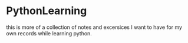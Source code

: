 # PythonLearning

this is more of a collection of notes and excersices I want to have for my own records while learning python.

